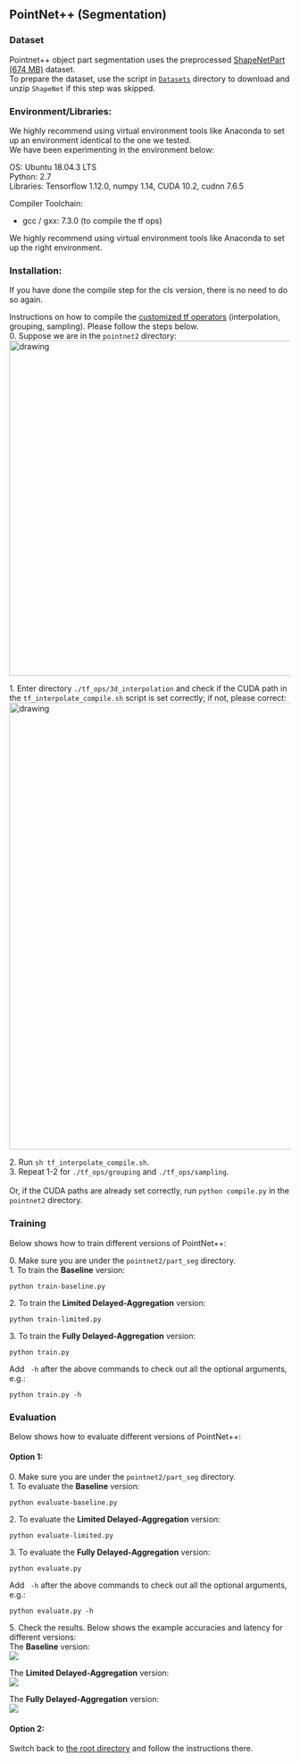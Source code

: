 ## PointNet++ (Segmentation)

### Dataset
Pointnet++ object part segmentation uses the preprocessed <a href="https://shapenet.cs.stanford.edu/media/shapenetcore_partanno_segmentation_benchmark_v0_normal.zip"> ShapeNetPart (674 MB)</a> dataset. <br>
To prepare the dataset, use the script in [```Datasets```](https://github.com/horizon-research/Efficient-Deep-Learning-for-Point-Clouds/tree/master/Datasets) directory to download and unzip ```ShapeNet``` if this step was skipped.

### Environment/Libraries:
We highly recommend using virtual environment tools like Anaconda to set up an environment identical to the one we tested. <br>
We have been experimenting in the environment below:

OS: Ubuntu 18.04.3 LTS <br>
Python: 2.7 <br>
Libraries: Tensorflow 1.12.0, numpy 1.14, CUDA 10.2, cudnn 7.6.5

Compiler Toolchain: 
- gcc / gxx: 7.3.0 (to compile the tf ops)

We highly recommend using virtual environment tools like Anaconda to set up the right environment. 


### Installation:
If you have done the compile step for the cls version, there is no need to do so again.

Instructions on how to compile the [customized tf operators](https://github.com/charlesq34/pointnet2#compile-customized-tf-operators) (interpolation, grouping, sampling). Please follow the steps below.<br>
0\. Suppose we are in the ```pointnet2``` directory: <br>
<img src="https://user-images.githubusercontent.com/19209239/83693739-a7772d80-a5c4-11ea-8459-f0e6841f29e8.png" alt="drawing" width="600"/>

1\. Enter directory ```./tf_ops/3d_interpolation``` and check if the CUDA path in the ```tf_interpolate_compile.sh``` script is set correctly; if not, please correct: <br>
<img src="https://user-images.githubusercontent.com/19209239/83694347-d8a42d80-a5c5-11ea-850c-261019637fa2.png" alt="drawing" width="800"/>

2\. Run ```sh tf_interpolate_compile.sh```.<br>
3\. Repeat 1-2 for ```./tf_ops/grouping``` and ```./tf_ops/sampling```. <br><br>
Or, if the CUDA paths are already set correctly, run 
```python compile.py``` in the ```pointnet2``` directory. 

### Training

Below shows how to train different versions of PointNet++:

0\. Make sure you are under the ```pointnet2/part_seg``` directory. <br>
1\. To train the **Baseline** version: <br>
```
python train-baseline.py 
```

2\. To train the **Limited Delayed-Aggregation** version: <br>
```
python train-limited.py
```

3\. To train the **Fully Delayed-Aggregation** version: <br>
```
python train.py 
```

Add ``` -h``` after the above commands to check out all the optional arguments, e.g.: <br>
```
python train.py -h
```

### Evaluation
Below shows how to evaluate different versions of PointNet++:

#### Option 1: 

0\. Make sure you are under the ```pointnet2/part_seg``` directory. <br>
1\. To evaluate the **Baseline** version: <br>
```
python evaluate-baseline.py 
```


2\. To evaluate the **Limited Delayed-Aggregation** version: <br>
```
python evaluate-limited.py
```

3\. To evaluate the **Fully Delayed-Aggregation** version: <br>
```
python evaluate.py 
```

Add ``` -h``` after the above commands to check out all the optional arguments, e.g.: <br>
```
python evaluate.py -h
```

5\. Check the results. Below shows the example accuracies and latency for different versions: <br>
The **Baseline** version: <br>
<img src="https://user-images.githubusercontent.com/18485088/87848703-a9fdc000-c8b0-11ea-956d-cc5769c0c760.jpg">

The **Limited Delayed-Aggregation** version: <br>
<img src="https://user-images.githubusercontent.com/18485088/87848710-bda92680-c8b0-11ea-98f6-63df764464dd.jpg">

The **Fully Delayed-Aggregation** version: <br>
<img src="https://user-images.githubusercontent.com/18485088/87848713-c7cb2500-c8b0-11ea-91bd-b2a674caf0db.jpg">

#### Option 2:
Switch back to [the root directory](https://github.com/horizon-research/Efficient-Deep-Learning-for-Point-Clouds) and follow the instructions there.


